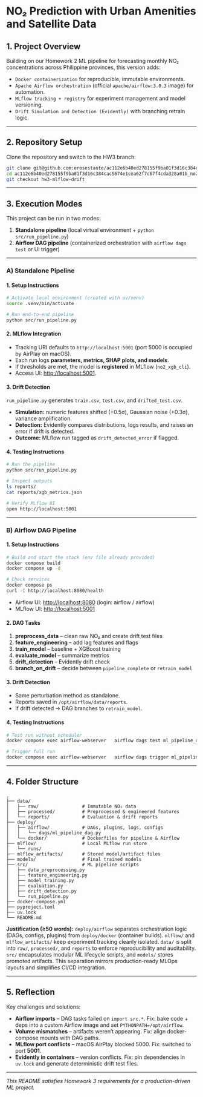 # NO₂ Prediction with Urban Amenities and Satellite Data

## 1. Project Overview
Building on our Homework 2 ML pipeline for forecasting monthly NO₂ concentrations across Philippine provinces, this version adds:

- `Docker containerization` for reproducible, immutable environments.
- `Apache Airflow orchestration` (official `apache/airflow:3.0.3` image) for automation.
- `MLflow tracking + registry` for experiment management and model versioning.
- `Drift Simulation and Detection (Evidently)` with branching retrain logic.

---

## 2. Repository Setup

Clone the repository and switch to the HW3 branch:

```bash
git clone git@github.com:erosestante/ac112e6b40ed278155f9ba01f3d16c384cac5674e1cea62f7c67f4cda328a01b_no2_prediction
cd ac112e6b40ed278155f9ba01f3d16c384cac5674e1cea62f7c67f4cda328a01b_no2_prediction
git checkout hw3-mlflow-drift
```

---

## 3. Execution Modes

This project can be run in two modes:

1. **Standalone pipeline** (local virtual environment + `python src/run_pipeline.py`)
2. **Airflow DAG pipeline** (containerized orchestration with `airflow dags test` or UI trigger)

---

### A) Standalone Pipeline

#### 1. Setup Instructions
```bash
# Activate local environment (created with uv/venv)
source .venv/bin/activate

# Run end-to-end pipeline
python src/run_pipeline.py
```

#### 2. MLflow Integration
- Tracking URI defaults to `http://localhost:5001` (port 5000 is occupied by AirPlay on macOS).
- Each run logs **parameters, metrics, SHAP plots, and models**.
- If thresholds are met, the model is **registered** in MLflow (`no2_xgb_cli`).
- Access UI: [http://localhost:5001](http://localhost:5001).

#### 3. Drift Detection
`run_pipeline.py` generates `train.csv`, `test.csv`, and `drifted_test.csv`.
- **Simulation:** numeric features shifted (+0.5σ), Gaussian noise (+0.3σ), variance amplification.
- **Detection:** Evidently compares distributions, logs results, and raises an error if drift is detected.
- **Outcome:** MLflow run tagged as `drift_detected_error` if flagged.

#### 4. Testing Instructions
```bash
# Run the pipeline
python src/run_pipeline.py

# Inspect outputs
ls reports/
cat reports/xgb_metrics.json

# Verify MLflow UI
open http://localhost:5001
```

---

### B) Airflow DAG Pipeline

#### 1. Setup Instructions
```bash
# Build and start the stack (env file already provided)
docker compose build
docker compose up -d

# Check services
docker compose ps
curl -I http://localhost:8080/health
```

- Airflow UI: [http://localhost:8080](http://localhost:8080) (login: airflow / airflow)
- MLflow UI: [http://localhost:5001](http://localhost:5001)

#### 2. DAG Tasks
1. **preprocess_data** – clean raw NO₂ and create drift test files
2. **feature_engineering** – add lag features and flags
3. **train_model** – baseline + XGBoost training
4. **evaluate_model** – summarize metrics
5. **drift_detection** – Evidently drift check
6. **branch_on_drift** – decide between `pipeline_complete` or `retrain_model`

#### 3. Drift Detection
- Same perturbation method as standalone.
- Reports saved in `/opt/airflow/data/reports`.
- If drift detected → DAG branches to `retrain_model`.

#### 4. Testing Instructions
```bash
# Test run without scheduler
docker compose exec airflow-webserver   airflow dags test ml_pipeline_dag 2025-08-02

# Trigger full run
docker compose exec airflow-webserver   airflow dags trigger ml_pipeline_dag
```

---

## 4. Folder Structure

```text
.
├── data/
│   ├── raw/                # Immutable NO₂ data
│   ├── processed/          # Preprocessed & engineered features
│   └── reports/            # Evaluation & drift reports
├── deploy/
│   ├── airflow/            # DAGs, plugins, logs, configs
│   │   └── dags/ml_pipeline_dag.py
│   └── docker/             # Dockerfiles for pipeline & Airflow
├── mlflow/                 # Local MLflow run store
│   └── runs/
├── mlflow_artifacts/       # Stored model/artifact files
├── models/                 # Final trained models
├── src/                    # ML pipeline scripts
│   ├── data_preprocessing.py
│   ├── feature_engineering.py
│   ├── model_training.py
│   ├── evaluation.py
│   ├── drift_detection.py
│   └── run_pipeline.py
├── docker-compose.yml
├── pyproject.toml
├── uv.lock
└── README.md
```

**Justification (≥50 words):**
`deploy/airflow` separates orchestration logic (DAGs, configs, plugins) from `deploy/docker` (container builds). `mlflow/` and `mlflow_artifacts/` keep experiment tracking cleanly isolated. `data/` is split into `raw/`, `processed/`, and `reports` to enforce reproducibility and auditability. `src/` encapsulates modular ML lifecycle scripts, and `models/` stores promoted artifacts. This separation mirrors production-ready MLOps layouts and simplifies CI/CD integration.

---

## 5. Reflection

Key challenges and solutions:
- **Airflow imports** – DAG tasks failed on `import src.*`. Fix: bake code + deps into a custom Airflow image and set `PYTHONPATH=/opt/airflow`.
- **Volume mismatches** – artifacts weren’t appearing. Fix: align docker-compose mounts with DAG paths.
- **MLflow port conflicts** – macOS AirPlay blocked 5000. Fix: switched to port **5001**.
- **Evidently in containers** – version conflicts. Fix: pin dependencies in `uv.lock` and generate deterministic drift test files.

---
*This README satisfies Homework 3 requirements for a production-driven ML project.*
